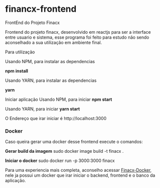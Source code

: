 # financx-frontend
FrontEnd do Projeto Finacx 

Frontend do projeto finacx, desenvolvido em reactjs para ser a interface entre usuario e sistema, esse programa foi feito para estudo não sendo aconselhado a sua utilização em ambiente final. 


Para utilização

Usando NPM, para instalar as dependencias

**npm install**

Usando YARN, para instalar as dependencias

**yarn**

Iniciar aplicação
Usando NPM, para iniciar
**npm start**

Usando YARN, para iniciar
**yarn start**


O Endereço que irar iniciar é  http://localhost:3000




### Docker ### 

Caso queira gerar uma docker desse frontend execute o comandos:

**Gerar build da imagem**
sudo docker image build -t finacx .

**Iniciar o docker**
sudo docker run -p 3000:3000 finacx


Para uma experiencia mais completa, aconselho acessar [Finacx-Docker](https://github.com/geekwx/finacx-docker.git), nele ja possui um docker que irar iniciar o backend, frontend e o banco da aplicação. 
